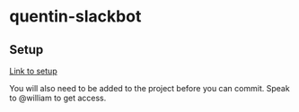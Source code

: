 # quentin-slackbot
## Setup
[Link to setup](https://firebaseopensource.com/projects/firebase/firebase-tools/)

You will also need to be added to the project before you can commit. Speak to @william to get access.
